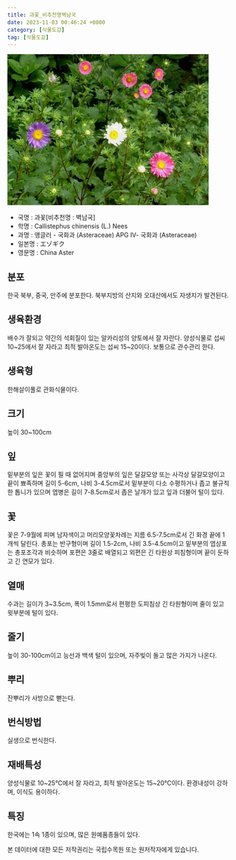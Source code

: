 ```yaml
---
title: 과꽃_비추천명벽남국
date: 2023-11-03 00:46:24 +0800
category: [식물도감]
tag: [식물도감]
---
```




![과꽃[비추천명 : 벽남국]](/assets/img/fileUpload/plants/basic/Compositae/Callistephus/8137/1_th2.JPG)
- 국명 : 과꽃[비추천명 : 벽남국]
- 학명 : Callistephus chinensis (L.) Nees
- 과명 : 앵글러 - 국화과 (Asteraceae) APG Ⅳ- 국화과 (Asteraceae)
- 일본명 : エゾギク
- 영문명 : China Aster


## 분포
한국 북부, 중국, 만주에 분포한다.
북부지방의 산지와 오대산에서도 자생지가 발견된다.
## 생육환경
배수가 잘되고 약간의 석회질이 있는 알카리성의 양토에서 잘 자란다.
양성식물로 섭씨 10~25에서 잘 자라고 최적 발아온도는 섭씨 15~20이다. 보통으로 관수관리 한다.
## 생육형
한해살이풀로 관화식물이다.
## 크기
높이 30~100cm
## 잎
밑부분의 잎은 꽃이 필 때 없어지며 중앙부의 잎은 달걀모양 또는 사각상 달걀모양이고 끝이 뾰족하며 길이 5-6cm, 나비 3-4.5cm로서 밑부분이 다소 수평하거나 좁고 불규칙한 톱니가 있으며 엽병은 길이 7-8.5cm로서 좁은 날개가 있고 잎과 더불어 털이 있다.
## 꽃
꽃은 7-9월에 피며 남자색이고 머리모양꽃차례는 지름 6.5-7.5cm로서 긴 화경 끝에 1개씩 달린다. 총포는 반구형이며 길이 1.5-2cm, 나비 3.5-4.5cm이고 밑부분의 엽상포는 총포조각과 비슷하며 포편은 3줄로 배열되고 외편은 긴 타원상 피침형이며 끝이 둔하고 긴 연모가 있다.
## 열매
수과는 길이가 3~3.5cm, 폭이 1.5mm로서 편평한 도피침상 긴 타원형이며 줄이 있고 윗부분에 털이 있다.
## 줄기
높이 30-100cm이고 능선과 백색 털이 있으며, 자주빛이 돌고 많은 가지가 나온다.
## 뿌리
잔뿌리가 사방으로 뻗는다.
## 번식방법
실생으로 번식한다.
## 재배특성
양성식물로 10~25℃에서 잘 자라고, 최적 발아온도는 15~20℃이다. 환경내성이 강하며, 이식도 용이하다.
## 특징
한국에는 1속 1종이 있으며, 많은 원예품종들이 있다.






본 데이터에 대한 모든 저작권리는 국립수목원 또는 원저작자에게 있습니다.
